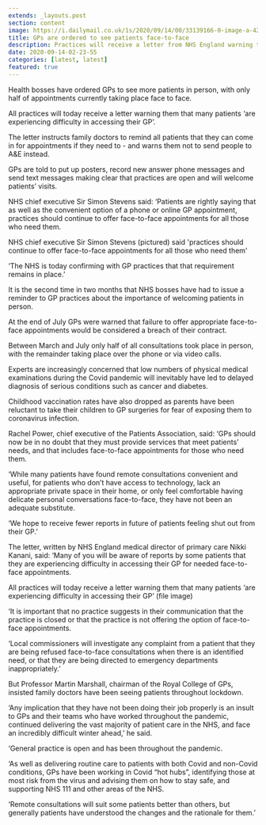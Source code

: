 ```yaml
---
extends: _layouts.post
section: content
image: https://i.dailymail.co.uk/1s/2020/09/14/00/33139166-0-image-a-42_1600038118075.jpg 
title: GPs are ordered to see patients face-to-face 
description: Practices will receive a letter from NHS England warning them that many patients are experiencing difficulty in accessing their GP. It will instruct GPs to remind all patients that they can come in. 
date: 2020-09-14-02-23-55 
categories: [latest, latest] 
featured: true 
--- 
```

Health bosses have ordered GPs to see more patients in person, with only half of appointments currently taking place face to face.

All practices will today receive a letter warning them that many patients ‘are experiencing difficulty in accessing their GP’.

The letter instructs family doctors to remind all patients that they can come in for appointments if they need to - and warns them not to send people to A&E instead.

GPs are told to put up posters, record new answer phone messages and send text messages making clear that practices are open and will welcome patients’ visits.

NHS chief executive Sir Simon Stevens said: ‘Patients are rightly saying that as well as the convenient option of a phone or online GP appointment, practices should continue to offer face-to-face appointments for all those who need them.

NHS chief executive Sir Simon Stevens (pictured) said 'practices should continue to offer face-to-face appointments for all those who need them'

‘The NHS is today confirming with GP practices that that requirement remains in place.’

It is the second time in two months that NHS bosses have had to issue a reminder to GP practices about the importance of welcoming patients in person.

At the end of July GPs were warned that failure to offer appropriate face-to-face appointments would be considered a breach of their contract.

Between March and July only half of all consultations took place in person, with the remainder taking place over the phone or via video calls.

Experts are increasingly concerned that low numbers of physical medical examinations during the Covid pandemic will inevitably have led to delayed diagnosis of serious conditions such as cancer and diabetes.

Childhood vaccination rates have also dropped as parents have been reluctant to take their children to GP surgeries for fear of exposing them to coronavirus infection.

Rachel Power, chief executive of the Patients Association, said: ‘GPs should now be in no doubt that they must provide services that meet patients’ needs, and that includes face-to-face appointments for those who need them.

‘While many patients have found remote consultations convenient and useful, for patients who don’t have access to technology, lack an appropriate private space in their home, or only feel comfortable having delicate personal conversations face-to-face, they have not been an adequate substitute.

‘We hope to receive fewer reports in future of patients feeling shut out from their GP.’

The letter, written by NHS England medical director of primary care Nikki Kanani, said: ‘Many of you will be aware of reports by some patients that they are experiencing difficulty in accessing their GP for needed face-to-face appointments.

All practices will today receive a letter warning them that many patients ‘are experiencing difficulty in accessing their GP’ (file image) 

‘It is important that no practice suggests in their communication that the practice is closed or that the practice is not offering the option of face-to-face appointments.

‘Local commissioners will investigate any complaint from a patient that they are being refused face-to-face consultations when there is an identified need, or that they are being directed to emergency departments inappropriately.’

But Professor Martin Marshall, chairman of the Royal College of GPs, insisted family doctors have been seeing patients throughout lockdown.

‘Any implication that they have not been doing their job properly is an insult to GPs and their teams who have worked throughout the pandemic, continued delivering the vast majority of patient care in the NHS, and face an incredibly difficult winter ahead,’ he said.

‘General practice is open and has been throughout the pandemic.

‘As well as delivering routine care to patients with both Covid and non-Covid conditions, GPs have been working in Covid “hot hubs”, identifying those at most risk from the virus and advising them on how to stay safe, and supporting NHS 111 and other areas of the NHS.

‘Remote consultations will suit some patients better than others, but generally patients have understood the changes and the rationale for them.’

